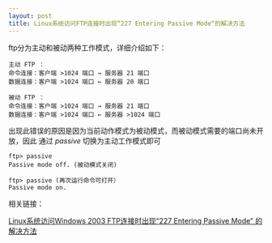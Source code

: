 ```yaml
---
layout: post
title: Linux系统访问FTP连接时出现“227 Entering Passive Mode“的解决方法
---
```


ftp分为主动和被动两种工作模式，详细介绍如下：
    
    主动 FTP ：　　　　
    命令连接：客户端 >1024 端口 → 服务器 21 端口
    数据连接：客户端 >1024 端口 ← 服务器 20 端口

    被动 FTP ：
    命令连接：客户端 >1024 端口 → 服务器 21 端口
    数据连接：客户端 >1024 端口 ← 服务器 >1024 端口

出现此错误的原因是因为当前动作模式为被动模式，而被动模式需要的端口尚未开放，因此
通过 *passive* 切换为主动工作模式即可

    ftp> passive
    Passive mode off. (被动模式关闭)

    ftp> passive (再次运行命令可打开）
    Passive mode on.

相关链接：

<a href="https://www.linuxidc.com/Linux/2013-05/83742.htm" target="_blank">Linux系统访问Windows 2003 FTP连接时出现“227 Entering Passive Mode” 的解决方法</a>